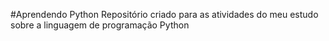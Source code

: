 #Aprendendo Python
Repositório criado para as atividades do meu estudo sobre a linguagem de programação Python

